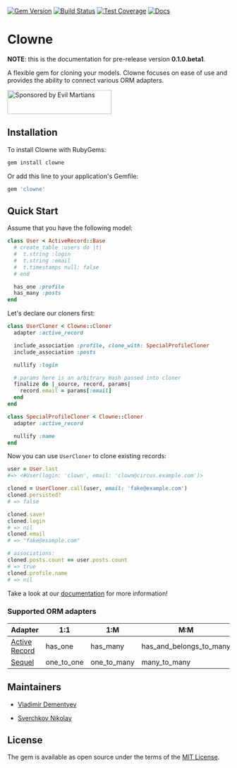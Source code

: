 [![Gem Version](https://badge.fury.io/rb/clowne.svg)](https://badge.fury.io/rb/clowne)
[![Build Status](https://travis-ci.org/palkan/clowne.svg?branch=master)](https://travis-ci.org/palkan/clowne)
[![Test Coverage](https://codeclimate.com/github/palkan/clowne/badges/coverage.svg)](https://codeclimate.com/github/palkan/clowne/coverage)
[![Docs](https://img.shields.io/readthedocs/pip.svg)](https://palkan.github.io/clowne)

# Clowne

**NOTE**: this is the documentation for pre-release version **0.1.0.beta1**.

A flexible gem for cloning your models. Clowne focuses on ease of use and provides the ability to connect various ORM adapters.

<a href="https://evilmartians.com/">
<img src="https://evilmartians.com/badges/sponsored-by-evil-martians.svg" alt="Sponsored by Evil Martians" width="236" height="54"></a>


## Installation

To install Clowne with RubyGems:

```ruby
gem install clowne
```

Or add this line to your application's Gemfile:

```ruby
gem 'clowne'
```

## Quick Start

Assume that you have the following model:

```ruby
class User < ActiveRecord::Base
  # create_table :users do |t|
  #  t.string :login
  #  t.string :email
  #  t.timestamps null: false
  # end

  has_one :profile
  has_many :posts
end
```

Let's declare our cloners first:

```ruby
class UserCloner < Clowne::Cloner
  adapter :active_record

  include_association :profile, clone_with: SpecialProfileCloner
  include_association :posts

  nullify :login

  # params here is an arbitrary Hash passed into cloner
  finalize do |_source, record, params|
    record.email = params[:email]
  end
end

class SpecialProfileCloner < Clowne::Cloner
  adapter :active_record

  nullify :name
end
```

Now you can use `UserCloner` to clone existing records:

```ruby
user = User.last
#=> <#User(login: 'clown', email: 'clown@circus.example.com')>

cloned = UserCloner.call(user, email: 'fake@example.com')
cloned.persisted?
# => false

cloned.save!
cloned.login
# => nil
cloned.email
# => "fake@example.com"

# associations:
cloned.posts.count == user.posts.count
# => true
cloned.profile.name
# => nil
```

Take a look at our [documentation](https://palkan.github.io/clowne) for more information!

### Supported ORM adapters

Adapter                                   |1:1         | 1:M         | M:M                     |
------------------------------------------|------------|-------------|-------------------------|
[Active Record](https://palkan.github.io/clowne/docs/active_record.html)  | has_one    | has_many    | has_and_belongs_to_many |
[Sequel](https://palkan.github.io/clowne/docs/sequel.html)           | one_to_one | one_to_many | many_to_many            |

## Maintainers

- [Vladimir Dementyev](https://github.com/palkan)

- [Sverchkov Nikolay](https://github.com/ssnickolay)

## License

The gem is available as open source under the terms of the [MIT License](http://opensource.org/licenses/MIT).
